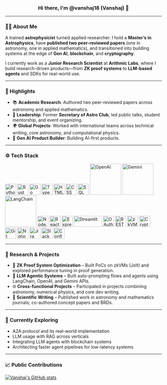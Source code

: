 <h3 align="center">Hi there, I'm @vanshaj18 (Vanshaj) 👋</h3>

---

### 🧑‍🚀 About Me

A trained **astrophysicist** turned applied researcher. I hold a **Master’s in Astrophysics**, have **published two peer-reviewed papers** (one in astronomy, one in applied mathematics), and transitioned into building systems at the edge of **Gen AI**, **blockchain**, and **cryptography**.  

I currently work as a **Junior Research Scientist** at **Arithmic Labs**, where I build research-driven products—from **ZK proof systems** to **LLM-based agents** and SDKs for real-world use.

---

### 🌟 Highlights

- 📚 **Academic Research**: Authored two peer-reviewed papers across astronomy and applied mathematics.
- 🚀 **Leadership**: Former **Secretary of Astro Club**, led public talks, student mentorship, and event organizing.
- 🌍 **Global Projects**: Worked with international teams across technical writing, core astronomy, and computational physics.
- 🧠 **Gen AI Product Builder**: Building AI-first products.

---

### ⚙️ Tech Stack

<p align="left">

<img src="https://cdn.jsdelivr.net/gh/devicons/devicon/icons/python/python-original.svg" width="35" title="Python"/>
<img src="https://cdn.jsdelivr.net/gh/devicons/devicon/icons/rust/rust-original.svg" width="35" title="Rust"/>
<img src="https://cdn.jsdelivr.net/gh/devicons/devicon/icons/go/go-original.svg" width="35" title="Go"/>
<img src="https://cdn.jsdelivr.net/gh/devicons/devicon/icons/typescript/typescript-original.svg" width="35" title="TypeScript"/>
<img src="https://cdn.jsdelivr.net/gh/devicons/devicon/icons/html5/html5-original.svg" width="35" title="HTML"/>
<img src="https://cdn.jsdelivr.net/gh/devicons/devicon/icons/css3/css3-original.svg" width="35" title="CSS"/>
<img src="https://cdn.jsdelivr.net/gh/devicons/devicon/icons/mysql/mysql-original.svg" width="35" title="SQL"/>

<img src="https://upload.wikimedia.org/wikipedia/commons/4/4d/OpenAI_Logo.svg" width="100" title="OpenAI"/>

<img src="https://upload.wikimedia.org/wikipedia/commons/8/8a/Google_Gemini_logo.svg" width="100" title="Gemini"/>

<img src="[https://seeklogo.com/vector-logo/611655/langchain-icon](https://images.seeklogo.com/logo-png/61/1/langchain-icon-logo-png_seeklogo-611655.png)" width="100" title="LangChain"/>

<img src="https://cdn.jsdelivr.net/gh/devicons/devicon/icons/nodejs/nodejs-original.svg" width="35" title="Node.js"/>

<img src="https://cdn.jsdelivr.net/gh/devicons/devicon/icons/react/react-original.svg" width="35" title="React"/>

<img src="https://cdn.jsdelivr.net/gh/devicons/devicon/icons/express/express-original.svg" width="35" title="Express.js"/>
<img src="https://streamlit.io/images/brand/streamlit-logo-primary-colormark-darktext.svg" width="90" height="35" title="Streamlit"/>
<img src="https://www.vectorlogo.zone/logos/oauthio/oauthio-icon.svg" width="35" title="OAuth2"/>
<img src="https://cdn.jsdelivr.net/gh/devicons/devicon/icons/postman/postman-icon.svg" width="35" title="REST APIs"/>
<img src="https://cryptologos.cc/logos/ethereum-eth-logo.svg?v=032" width="35" title="zkVMs / Ethereum"/>
<img src="https://upload.wikimedia.org/wikipedia/commons/thumb/7/70/Cryptography_icon.svg/1024px-Cryptography_icon.svg.png" width="35" title="Cryptography"/>
<img src="https://cdn.jsdelivr.net/gh/devicons/devicon/icons/git/git-original.svg" width="35" title="Git"/>
<img src="https://upload.wikimedia.org/wikipedia/commons/4/45/Notion_app_logo.png" width="35" title="Notion"/>
<img src="https://cdn.jsdelivr.net/gh/devicons/devicon/icons/jira/jira-original.svg" width="35" title="Jira"/>
<img src="https://cdn.jsdelivr.net/gh/devicons/devicon/icons/slack/slack-original.svg" width="35" title="Slack"/>
<img src="https://cdn.jsdelivr.net/gh/devicons/devicon/icons/confluence/confluence-original.svg" width="35" title="Confluence"/>

</p>

---

### 🧪 Research & Projects

- 🧬 **ZK Proof System Optimization** – Built PoCs on zkVMs (Jolt) and explored performance tuning in proof generation.  
- 🧠 **LLM Agentic Systems** – Built auto-prompting flows and agents using LangChain, OpenAI, and Gemini APIs.  
- 🌐 **Cross-functional Projects** – Participated in projects combining astronomy, numerical physics, and core dev writing.  
- 📖 **Scientific Writing** – Published work in astronomy and mathematics journals; co-authored concept papers and BRDs.

---

### 🌱 Currently Exploring

- A2A protocol and its real-world implementation  
- LLM usage with RAG across verticals  
- Integrating LLM agents with blockchain systems  
- Architecting faster agent pipelines for low-latency systems

---

### 📈 Public Contributions

[![Vanshaj's GitHub stats](https://github-readme-stats.vercel.app/api?username=arithmic-vanshaj)](https://github.com/anuraghazra/github-readme-stats)

<!---
vanshaj18/vanshaj18 is a ✨ special ✨ repository because its `README.md` (this file) appears on your GitHub profile.
--->
